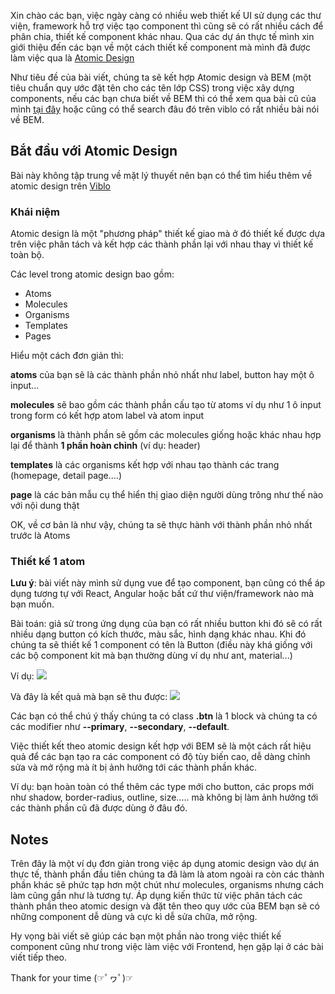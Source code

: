Xin chào các bạn, việc ngày càng có nhiều web thiết kế UI sử dụng các thư viện, framework hỗ trợ việc tạo component thì cũng sẽ có rất nhiều cách để phân chia, thiết kế component khác nhau.
Qua các dự án thực tế mình xin giới thiệu đến các bạn về một cách thiết kế component mà mình đã được làm việc qua là [Atomic Design](https://bradfrost.com/blog/post/atomic-web-design/)

Như tiêu đề của bài viết, chúng ta sẽ kết hợp Atomic design và BEM (một tiêu chuẩn quy ước đặt tên cho các tên lớp CSS) trong việc xây dựng components, nếu các bạn chưa biết về BEM thì có thể xem qua bài cũ của mình [tại đây](https://viblo.asia/p/minh-da-dung-css-trong-spa-nhu-the-nao-bem-scss-css-properties-order-maGK7bGA5j2) hoặc cũng có thể search đâu đó trên viblo có rất nhiều bài nói về BEM.

## Bắt đầu với Atomic Design 
Bài này không tập trung về mặt lý thuyết nên bạn có thể tìm hiểu thêm về atomic design trên [Viblo](https://viblo.asia/search?q=atomic%20design)

### Khái niệm
Atomic design là một "phương pháp" thiết kế giao mà ở đó thiết kế được dựa trên việc phân tách và kết hợp các thành phần lại với nhau thay vì thiết kế toàn bộ.

Các level trong atomic design bao gồm:
+ Atoms
+ Molecules
+ Organisms
+ Templates
+ Pages

Hiểu một cách đơn giản thì:

**atoms** của bạn sẽ là các thành phần nhỏ nhất như label, button hay một ô input...

**molecules** sẽ bao gồm các thành phần cấu tạo từ atoms ví dụ như 1 ô input trong form có kết hợp atom label và atom input

**organisms** là thành phần sẽ gồm các molecules giống hoặc khác nhau hợp lại để thành **1 phần hoàn chỉnh**  (ví dụ: header)

**templates** là các organisms kết hợp với nhau tạo thành các trang (homepage, detail page....)

**page**  là các bản mẫu cụ thể hiển thị giao diện người dùng trông như thế nào với nội dung thật

OK, về cơ bản là như vậy, chúng ta sẽ thực hành với thành phần nhỏ nhất trước là Atoms

### Thiết kế 1 atom
**Lưu ý**: bài viết này mình sử dụng vue để tạo component, bạn cũng có thể áp dụng tương tự với React, Angular hoặc bất cứ thư viện/framework nào mà bạn muốn.

Bài toán: giả sử trong ứng dụng của bạn có rất nhiều button khi đó sẽ có rất nhiều dạng button có kích thước, màu sắc, hình dạng khác nhau. Khi đó chúng ta sẽ thiết kế 1 component có tên là Button (điều này khá giống với các bộ component kit mà bạn thường dùng ví dụ như ant, material...)

Ví dụ:
![](https://images.viblo.asia/72fa50eb-48fe-48af-8c9e-dfb5c650ed67.png)

Và đây là kết quả mà bạn sẽ thu được:
![](https://images.viblo.asia/bb3dee82-5816-4743-a460-7ab763685c86.png)

Các bạn có thể chú ý thấy chúng ta có class **.btn** là 1 block và chúng ta có các modifier như **--primary**, **--secondary**, **--default**.

Việc thiết kết theo atomic design kết hợp với BEM sẽ là một cách rất hiệu quả để các bạn tạo ra các component có độ tùy biến cao, dễ dàng chỉnh sửa và mở rộng mà ít bị ảnh hưởng tới các thành phần khác.

Ví dụ: bạn hoàn toàn có thể thêm các type mới cho button, các props mới như shadow, border-radius, outline, size..... mà không bị làm ảnh hưởng tới các thành phần cũ đã được dùng ở đâu đó.

## Notes
Trên đây là một ví dụ đơn giản trong việc áp dụng atomic design vào dự án thực tế, thành phần đầu tiên chúng ta đã làm là atom ngoài ra còn các thành phần khác sẽ phức tạp hơn một chút như molecules, organisms nhưng cách làm cũng gần như là tương tự. Áp dụng kiến thức từ việc phân tách các thành phần theo atomic design và đặt tên theo quy ước của BEM bạn sẽ có những component dễ dùng và cực kì dễ sửa chữa, mở rộng.

Hy vọng bài viết sẽ giúp các bạn một phần nào trong việc thiết kế component cũng như trong việc làm việc với Frontend, hẹn gặp lại ở các bài viết tiếp theo.

Thank for your time (☞ﾟヮﾟ)☞
